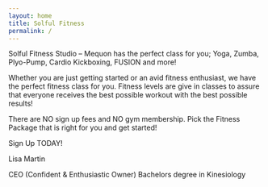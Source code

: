 ```yaml
---
layout: home
title: Solful Fitness
permalink: /
---
```


Solful Fitness Studio – Mequon has the perfect class for you; Yoga, Zumba, Plyo-Pump, Cardio Kickboxing, FUSION and more!

Whether you are just getting started or an avid fitness enthusiast, we have the perfect fitness class for you. Fitness levels are give in classes to assure that everyone receives the best possible workout with the best possible results!

There are NO sign up fees and NO gym membership. Pick the Fitness Package that is right for you and get started!

Sign Up TODAY!



Lisa Martin

CEO (Confident & Enthusiastic Owner)
Bachelors degree in Kinesiology
